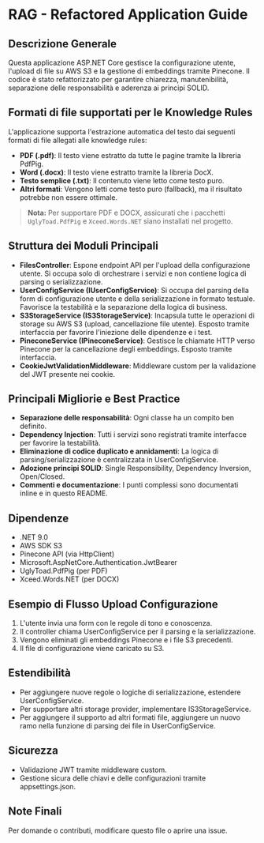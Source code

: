 # RAG - Refactored Application Guide

## Descrizione Generale
Questa applicazione ASP.NET Core gestisce la configurazione utente, l'upload di file su AWS S3 e la gestione di embeddings tramite Pinecone. Il codice è stato refattorizzato per garantire chiarezza, manutenibilità, separazione delle responsabilità e aderenza ai principi SOLID.

## Formati di file supportati per le Knowledge Rules

L'applicazione supporta l'estrazione automatica del testo dai seguenti formati di file allegati alle knowledge rules:

- **PDF (.pdf)**: Il testo viene estratto da tutte le pagine tramite la libreria PdfPig.
- **Word (.docx)**: Il testo viene estratto tramite la libreria DocX.
- **Testo semplice (.txt)**: Il contenuto viene letto come testo puro.
- **Altri formati**: Vengono letti come testo puro (fallback), ma il risultato potrebbe non essere ottimale.

> **Nota:** Per supportare PDF e DOCX, assicurati che i pacchetti `UglyToad.PdfPig` e `Xceed.Words.NET` siano installati nel progetto.

## Struttura dei Moduli Principali

- **FilesController**: Espone endpoint API per l'upload della configurazione utente. Si occupa solo di orchestrare i servizi e non contiene logica di parsing o serializzazione.
- **UserConfigService (IUserConfigService)**: Si occupa del parsing della form di configurazione utente e della serializzazione in formato testuale. Favorisce la testabilità e la separazione della logica di business.
- **S3StorageService (IS3StorageService)**: Incapsula tutte le operazioni di storage su AWS S3 (upload, cancellazione file utente). Esposto tramite interfaccia per favorire l'iniezione delle dipendenze e i test.
- **PineconeService (IPineconeService)**: Gestisce le chiamate HTTP verso Pinecone per la cancellazione degli embeddings. Esposto tramite interfaccia.
- **CookieJwtValidationMiddleware**: Middleware custom per la validazione del JWT presente nei cookie.

## Principali Migliorie e Best Practice

- **Separazione delle responsabilità**: Ogni classe ha un compito ben definito.
- **Dependency Injection**: Tutti i servizi sono registrati tramite interfacce per favorire la testabilità.
- **Eliminazione di codice duplicato e annidamenti**: La logica di parsing/serializzazione è centralizzata in UserConfigService.
- **Adozione principi SOLID**: Single Responsibility, Dependency Inversion, Open/Closed.
- **Commenti e documentazione**: I punti complessi sono documentati inline e in questo README.

## Dipendenze
- .NET 9.0
- AWS SDK S3
- Pinecone API (via HttpClient)
- Microsoft.AspNetCore.Authentication.JwtBearer
- UglyToad.PdfPig (per PDF)
- Xceed.Words.NET (per DOCX)

## Esempio di Flusso Upload Configurazione
1. L'utente invia una form con le regole di tono e conoscenza.
2. Il controller chiama UserConfigService per il parsing e la serializzazione.
3. Vengono eliminati gli embeddings Pinecone e i file S3 precedenti.
4. Il file di configurazione viene caricato su S3.

## Estendibilità
- Per aggiungere nuove regole o logiche di serializzazione, estendere UserConfigService.
- Per supportare altri storage provider, implementare IS3StorageService.
- Per aggiungere il supporto ad altri formati file, aggiungere un nuovo ramo nella funzione di parsing dei file in UserConfigService.

## Sicurezza
- Validazione JWT tramite middleware custom.
- Gestione sicura delle chiavi e delle configurazioni tramite appsettings.json.

## Note Finali
Per domande o contributi, modificare questo file o aprire una issue. 